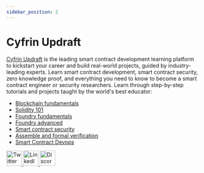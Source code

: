 ```yaml
---
sidebar_position: 2
---
```


# Cyfrin Updraft

[Cyfrin Updraft](https://updraft.cyfrin.io/) is the leading smart contract development learning platform to kickstart your career and build real-world projects, guided by industry-leading experts.
Learn smart contract development,  smart contract security, zero knowledge proof, and everything you need to know to become a smart contract engineer or security researchers.
Learn through step-by-step tutorials and projects taught by the world's best educator:

- [Blockchain fundamentals](https://updraft.cyfrin.io/courses/blockchain-basics)
- [Solidity 101](https://updraft.cyfrin.io/courses/solidity)
- [Foundry fundamentals](https://updraft.cyfrin.io/courses/foundry)
- [Foundry advanced](https://updraft.cyfrin.io/courses/advanced-foundry) 
- [Smart contract security](https://updraft.cyfrin.io/courses/security)
- [Assemble and formal verification](https://updraft.cyfrin.io/courses/formal-verification)
- [Smart Contract Devops](https://updraft.cyfrin.io/courses/wallets)
  
<a href='https://x.com/CyfrinUpdraft' >
   <img src="https://skillicons.dev/icons?i=twitter" height='40' alt="Twitter"/> 
</a>
<a href='https://www.linkedin.com/school/cyfrin-updraft/'>
   <img src="https://skillicons.dev/icons?i=linkedin" height='40' alt="LinkedIn" /> 
</a>
<a href='http://discord.gg/cyfrin'>
   <img src="https://skillicons.dev/icons?i=discord" height='40' alt="Discord" /> 
</a>

